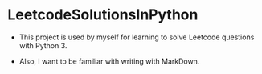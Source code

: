 # LeetcodeSolutionsInPython
- This project is used by myself for learning to solve Leetcode questions with Python 3. 

- Also, I want to be familiar with writing with MarkDown.
